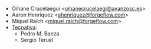 - Oihane Crucelaegui \<<oihanecrucelaegi@avanzosc.es>\>
- Aaron Henriquez \<<ahenriquez@forgeflow.com>\>
- Miquel Raïch \<<miquel.raich@forgeflow.com>\>
- [Tecnativa](https://www.tecnativa.com):
  - Pedro M. Baeza
  - Sergio Teruel
